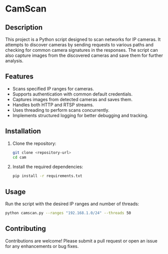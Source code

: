 # CamScan

## Description
This project is a Python script designed to scan networks for IP cameras. It attempts to discover cameras by sending requests to various paths and checking for common camera signatures in the responses. The script can also capture images from the discovered cameras and save them for further analysis.

## Features
- Scans specified IP ranges for cameras.
- Supports authentication with common default credentials.
- Captures images from detected cameras and saves them.
- Handles both HTTP and RTSP streams.
- Uses threading to perform scans concurrently.
- Implements structured logging for better debugging and tracking.

## Installation
1. Clone the repository:
   ```bash
   git clone <repository-url>
   cd cam
   ```
2. Install the required dependencies:
   ```bash
   pip install -r requirements.txt
   ```

## Usage
Run the script with the desired IP ranges and number of threads:
```bash
python camscan.py --ranges "192.168.1.0/24" --threads 50
```

## Contributing
Contributions are welcome! Please submit a pull request or open an issue for any enhancements or bug fixes.
